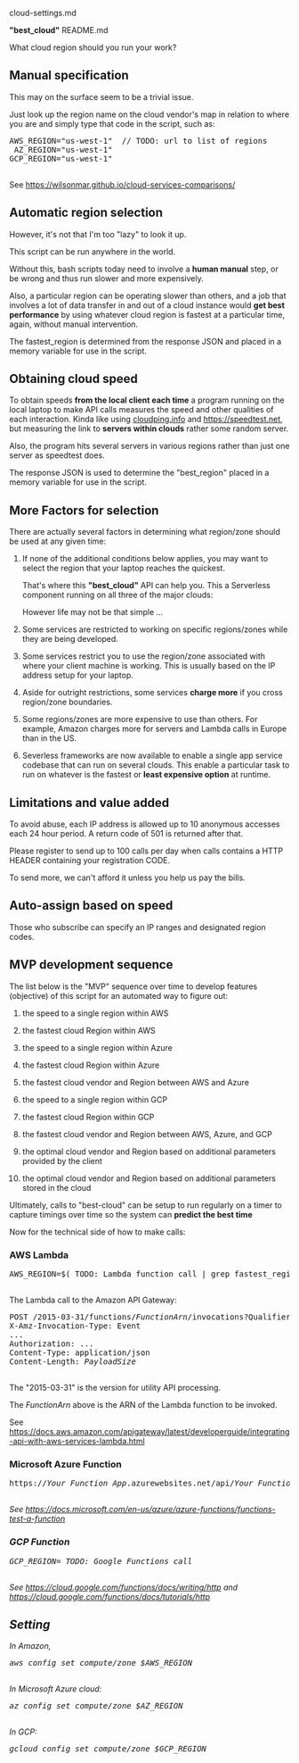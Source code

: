 cloud-settings.md

<strong>"best_cloud"</strong> README.md

What cloud region should you run your work?

## Manual specification

This may on the surface seem to be a trivial issue.

Just look up the region name on the cloud vendor's map in relation to where you are 
and simply type that code in the script, such as:

   <pre>
AWS_REGION="us-west-1"  // TODO: url to list of regions
 AZ_REGION="us-west-1"
GCP_REGION="us-west-1"
   </pre>

See https://wilsonmar.github.io/cloud-services-comparisons/

## Automatic region selection

However, it's not that I'm too "lazy" to look it up.

This script can be run anywhere in the world.

Without this, bash scripts today need to involve a <strong>human manual</strong> 
step, or be wrong and thus run slower and more expensively.

Also, a particular region can be operating slower than others, and a job that involves a lot of data transfer in and out of a cloud instance would <strong>get best performance</strong> by using whatever cloud region is fastest at a particular time, again, without manual intervention.

The fastest_region is determined from the response JSON and
placed in a memory variable for use in the script.


## Obtaining cloud speed

To obtain speeds <strong>from the local client each time</strong> 
a program running on the local laptop to make API calls 
measures the speed and other qualities of each interaction.
Kinda like using <a target="_blank" href="https://cloudping.info/">cloudping.info</a> 
and <a target="_blank" href="https://speedtest.net">https://speedtest.net</a>,
but measuring the link to <strong>servers within clouds</strong> rather some random server.

Also, the program hits several servers in various regions rather than just one server
as speedtest does.

The response JSON is used to determine the "best_region" 
placed in a memory variable for use in the script.


## More Factors for selection

There are actually several factors in determining what region/zone should be used at any given time:

1. If none of the additional conditions below applies, you may want to select the region that your laptop reaches the quickest.

   That's where this <strong>"best_cloud"</strong> API can help you.
   This a Serverless component running on all three of the major clouds:

   However life may not be that simple ...

2. Some services are restricted to working on specific regions/zones while they are being developed.

3. Some services restrict you to use the region/zone associated with where your client machine is working. This is usually based on the IP address setup for your laptop.

4. Aside for outright restrictions, some services <strong>charge more</strong> if you cross region/zone boundaries.

5. Some regions/zones are more expensive to use than others. For example, Amazon charges more for servers and Lambda calls in Europe than in the US.

6. Severless frameworks are now available to enable a single app service codebase that can run on several clouds. This enable a particular task to run on whatever is the fastest or <strong>least expensive option</strong> at runtime.


<a name="limitations"></a>

## Limitations and value added

To avoid abuse, each IP address is allowed up to 10 anonymous accesses each 24 hour period.
A return code of 501 is returned after that.

Please register to send up to 100 calls per day when calls contains a HTTP HEADER containing your registration CODE.

To send more, we can't afford it unless you help us pay the bills.

## Auto-assign based on speed

Those who subscribe can specify an IP ranges and designated region codes.


## MVP development sequence

The list below is the "MVP" sequence over time to develop features (objective) of this script for an automated way to figure out:

1. the speed to a single region within AWS
2. the fastest cloud Region within AWS

3. the speed to a single region within Azure
4. the fastest cloud Region within Azure
5. the fastest cloud vendor and Region between AWS and Azure

6. the speed to a single region within GCP
7. the fastest cloud Region within GCP
8. the fastest cloud vendor and Region between AWS, Azure, and GCP

9. the optimal cloud vendor and Region based on additional parameters provided by the client
9. the optimal cloud vendor and Region based on additional parameters stored in the cloud

Ultimately, calls to "best-cloud" can be setup to run regularly on a timer to capture timings over time so the system can <strong>predict the best time</strong>


Now for the technical side of how to make calls:

### AWS Lambda

   <pre>AWS_REGION=$( TODO: Lambda function call | grep fastest_region )
   </pre>

   The Lambda call to the Amazon API Gateway: 

   <pre>
POST /2015-03-31/functions/<em>FunctionArn</em>/invocations?Qualifier=Qualifier HTTP/1.1 
X-Amz-Invocation-Type: Event 
...
Authorization: ...
Content-Type: application/json
Content-Length: <em>PayloadSize</em>
   </pre>

   The "2015-03-31" is the version for utility API processing.

   The <em>FunctionArn</em> above is the ARN of the Lambda function to be invoked.

   See https://docs.aws.amazon.com/apigateway/latest/developerguide/integrating-api-with-aws-services-lambda.html

### Microsoft Azure Function

   <pre>https://<em>Your Function App</em>.azurewebsites.net/api/<em>Your Function Name>?code=<your access code</em>
   </pre>

   See https://docs.microsoft.com/en-us/azure/azure-functions/functions-test-a-function

### GCP Function

   <pre>GCP_REGION= TODO: Google Functions call
   </pre>

   See https://cloud.google.com/functions/docs/writing/http
   and https://cloud.google.com/functions/docs/tutorials/http
   
## Setting 

In Amazon, 

   <pre>aws config set compute/zone $AWS_REGION
   </pre>

In Microsoft Azure cloud:

   <pre>az config set compute/zone $AZ_REGION
   </pre>

In GCP:

   <pre>gcloud config set compute/zone $GCP_REGION
   </pre>


